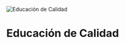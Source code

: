 ![Educación de Calidad](https://www.undp.org/content/dam/undp/sdg/tiles/sdg-es-04.png "Educación de Calidad")
# Educación de Calidad
